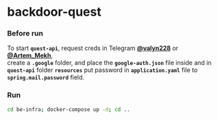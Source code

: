 # backdoor-quest

### Before run

To start **`quest-api`**, request creds in Telegram **[@valyn228](https://t.me/valyn228)**
or **[@Artem_Mekh](https://t.me/Artem_Mekh)**,  
create a **`.google`** folder, and place the **`google-auth.json`** file inside
and in **`quest-api`** folder **`resources`** put password in **`application.yaml`** file to **`spring.mail.password`**
field.

### Run

```sh
cd be-infra; docker-compose up -d; cd ..
```
